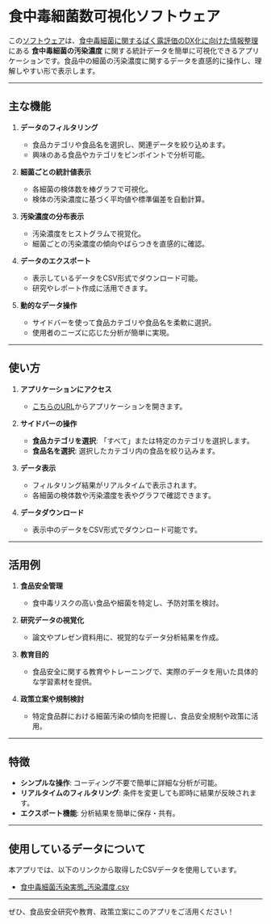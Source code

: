 # 食中毒細菌数可視化ソフトウェア

この[ソフトウェア](https://foodcontamiriskapptest-snhhv2zpvszwfmbm6kwhhm.streamlit.app/)は、[食中毒細菌に関するばく露評価のDX化に向けた情報整理](https://github.com/kento-koyama/food_micro_data_risk) にある **食中毒細菌の汚染濃度** に関する統計データを簡単に可視化できるアプリケーションです。食品中の細菌の汚染濃度に関するデータを直感的に操作し、理解しやすい形で表示します。

---
## 主な機能
1. **データのフィルタリング**
   - 食品カテゴリや食品名を選択し、関連データを絞り込めます。
   - 興味のある食品やカテゴリをピンポイントで分析可能。

2. **細菌ごとの統計値表示**
   - 各細菌の検体数を棒グラフで可視化。
   - 検体の汚染濃度に基づく平均値や標準偏差を自動計算。

3. **汚染濃度の分布表示**
   - 汚染濃度をヒストグラムで視覚化。
   - 細菌ごとの汚染濃度の傾向やばらつきを直感的に確認。

4. **データのエクスポート**
   - 表示しているデータをCSV形式でダウンロード可能。
   - 研究やレポート作成に活用できます。

5. **動的なデータ操作**
   - サイドバーを使って食品カテゴリや食品名を柔軟に選択。
   - 使用者のニーズに応じた分析が簡単に実現。

---

## 使い方

1. **アプリケーションにアクセス**
   - [こちらのURL](https://m7gk8u5qjmoysfsmf5kgqk.streamlit.app/)からアプリケーションを開きます。

2. **サイドバーの操作**
   - **食品カテゴリを選択**: 「すべて」または特定のカテゴリを選択します。
   - **食品名を選択**: 選択したカテゴリ内の食品を絞り込みます。

3. **データ表示**
   - フィルタリング結果がリアルタイムで表示されます。
   - 各細菌の検体数や汚染濃度を表やグラフで確認できます。

4. **データダウンロード**
   - 表示中のデータをCSV形式でダウンロード可能です。

---

## 活用例

1. **食品安全管理**
   - 食中毒リスクの高い食品や細菌を特定し、予防対策を検討。

2. **研究データの視覚化**
   - 論文やプレゼン資料用に、視覚的なデータ分析結果を作成。

3. **教育目的**
   - 食品安全に関する教育やトレーニングで、実際のデータを用いた具体的な学習素材を提供。

4. **政策立案や規制検討**
   - 特定食品群における細菌汚染の傾向を把握し、食品安全規制や政策に活用。

---

## 特徴

- **シンプルな操作**: コーディング不要で簡単に詳細な分析が可能。
- **リアルタイムのフィルタリング**: 条件を変更しても即時に結果が反映されます。
- **エクスポート機能**: 分析結果を簡単に保存・共有。

---

## 使用しているデータについて

本アプリでは、以下のリンクから取得したCSVデータを使用しています。
- [食中毒細菌汚染実態_汚染濃度.csv](https://github.com/kento-koyama/food_micro_data_risk/blob/main/%E9%A3%9F%E4%B8%AD%E6%AF%92%E7%B4%B0%E8%8F%8C%E6%B1%9A%E6%9F%93%E5%AE%9F%E6%85%8B_%E6%B1%9A%E6%9F%93%E6%BF%83%E5%BA%A6.csv)

---

ぜひ、食品安全研究や教育、政策立案にこのアプリをご活用ください！
